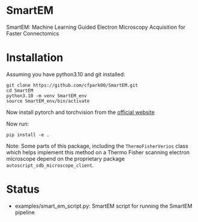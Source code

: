 # SmartEM
SmartEM: Machine Learning Guided Electron Microscopy Acquisition for Faster Connectomics

# Installation
Assuming you have python3.10 and git installed:

```
git clone https://github.com/cfpark00/SmartEM.git
cd SmartEM
python3.10 -m venv SmartEM_env
source SmartEM_env/bin/activate
```

Now install pytorch and torchvision from the [official website](https://pytorch.org/get-started/locally/)

Now run:
```
pip install -e .
```

Note: Some parts of this package, including the `ThermoFisherVerios` class which helps implement this method on a Thermo Fisher scanning electron microscope depend on the proprietary package `autoscript_sdb_microscope_client`.

# Status

- examples/smart_em_script.py: SmartEM script for running the SmartEM pipeline